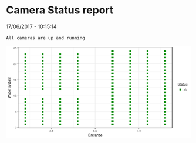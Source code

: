 Camera Status report
================
17/06/2017 - 10:15:14

    All cameras are up and running

![](camreport_files/figure-markdown_github/unnamed-chunk-2-1.png)
